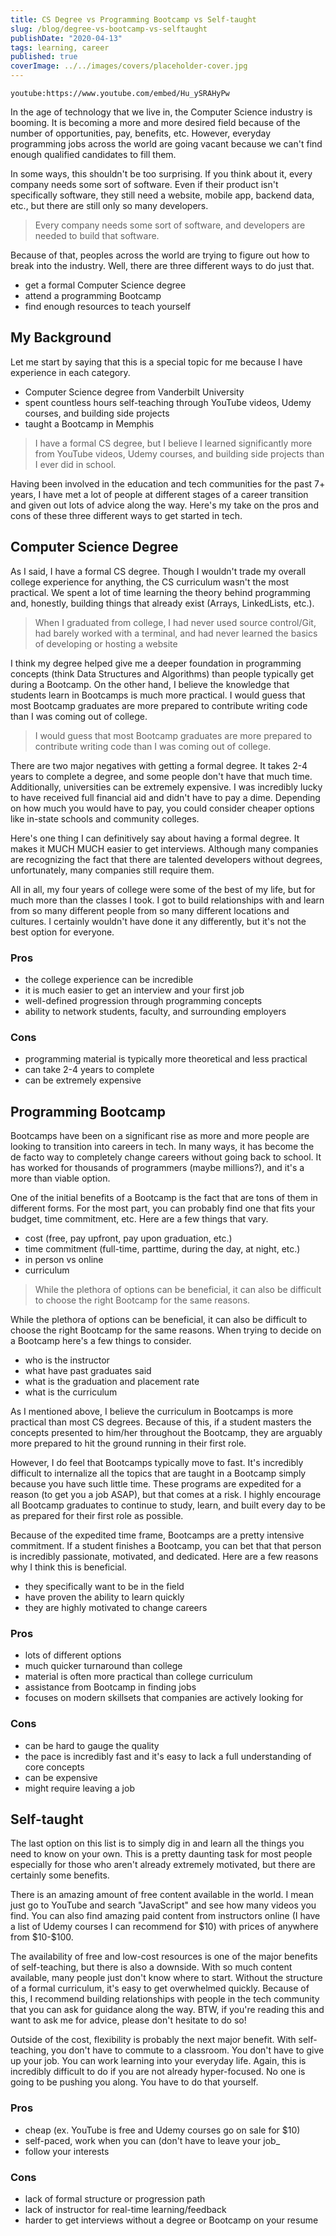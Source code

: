 ```yaml
---
title: CS Degree vs Programming Bootcamp vs Self-taught
slug: /blog/degree-vs-bootcamp-vs-selftaught
publishDate: "2020-04-13"
tags: learning, career
published: true
coverImage: ../../images/covers/placeholder-cover.jpg
---
```


`youtube:https://www.youtube.com/embed/Hu_ySRAHyPw`

In the age of technology that we live in, the Computer Science industry is booming. It is becoming a more and more desired field because of the number of opportunities, pay, benefits, etc. However, everyday programming jobs across the world are going vacant because we can't find enough qualified candidates to fill them.

In some ways, this shouldn't be too surprising. If you think about it, every company needs some sort of software. Even if their product isn't specifically software, they still need a website, mobile app, backend data, etc., but there are still only so many developers.

> Every company needs some sort of software, and developers are needed to build that software.

Because of that, peoples across the world are trying to figure out how to break into the industry. Well, there are three different ways to do just that.

- get a formal Computer Science degree
- attend a programming Bootcamp
- find enough resources to teach yourself

## My Background

Let me start by saying that this is a special topic for me because I have experience in each category.

- Computer Science degree from Vanderbilt University
- spent countless hours self-teaching through YouTube videos, Udemy courses, and building side projects
- taught a Bootcamp in Memphis

> I have a formal CS degree, but I believe I learned significantly more from YouTube videos, Udemy courses, and building side projects than I ever did in school.

Having been involved in the education and tech communities for the past 7+ years, I have met a lot of people at different stages of a career transition and given out lots of advice along the way. Here's my take on the pros and cons of these three different ways to get started in tech.

## Computer Science Degree

As I said, I have a formal CS degree. Though I wouldn't trade my overall college experience for anything, the CS curriculum wasn't the most practical. We spent a lot of time learning the theory behind programming and, honestly, building things that already exist (Arrays, LinkedLists, etc.).

> When I graduated from college, I had never used source control/Git, had barely worked with a terminal, and had never learned the basics of developing or hosting a website

I think my degree helped give me a deeper foundation in programming concepts (think Data Structures and Algorithms) than people typically get during a Bootcamp. On the other hand, I believe the knowledge that students learn in Bootcamps is much more practical. I would guess that most Bootcamp graduates are more prepared to contribute writing code than I was coming out of college.

> I would guess that most Bootcamp graduates are more prepared to contribute writing code than I was coming out of college.

There are two major negatives with getting a formal degree. It takes 2-4 years to complete a degree, and some people don't have that much time. Additionally, universities can be extremely expensive. I was incredibly lucky to have received full financial aid and didn't have to pay a dime. Depending on how much you would have to pay, you could consider cheaper options like in-state schools and community colleges.

Here's one thing I can definitively say about having a formal degree. It makes it MUCH MUCH easier to get interviews. Although many companies are recognizing the fact that there are talented developers without degrees, unfortunately, many companies still require them.

All in all, my four years of college were some of the best of my life, but for much more than the classes I took. I got to build relationships with and learn from so many different people from so many different locations and cultures. I certainly wouldn't have done it any differently, but it's not the best option for everyone.

### Pros

- the college experience can be incredible
- it is much easier to get an interview and your first job
- well-defined progression through programming concepts
- ability to network students, faculty, and surrounding employers

### Cons

- programming material is typically more theoretical and less practical
- can take 2-4 years to complete
- can be extremely expensive

## Programming Bootcamp

Bootcamps have been on a significant rise as more and more people are looking to transition into careers in tech. In many ways, it has become the de facto way to completely change careers without going back to school. It has worked for thousands of programmers (maybe millions?), and it's a more than viable option.

One of the initial benefits of a Bootcamp is the fact that are tons of them in different forms. For the most part, you can probably find one that fits your budget, time commitment, etc. Here are a few things that vary.

- cost (free, pay upfront, pay upon graduation, etc.)
- time commitment (full-time, parttime, during the day, at night, etc.)
- in person vs online
- curriculum

> While the plethora of options can be beneficial, it can also be difficult to choose the right Bootcamp for the same reasons.

While the plethora of options can be beneficial, it can also be difficult to choose the right Bootcamp for the same reasons. When trying to decide on a Bootcamp here's a few things to consider.

- who is the instructor
- what have past graduates said
- what is the graduation and placement rate
- what is the curriculum

As I mentioned above, I believe the curriculum in Bootcamps is more practical than most CS degrees. Because of this, if a student masters the concepts presented to him/her throughout the Bootcamp, they are arguably more prepared to hit the ground running in their first role.

However, I do feel that Bootcamps typically move to fast. It's incredibly difficult to internalize all the topics that are taught in a Bootcamp simply because you have such little time. These programs are expedited for a reason (to get you a job ASAP), but that comes at a risk. I highly encourage all Bootcamp graduates to continue to study, learn, and built every day to be as prepared for their first role as possible.

Because of the expedited time frame, Bootcamps are a pretty intensive commitment. If a student finishes a Bootcamp, you can bet that that person is incredibly passionate, motivated, and dedicated. Here are a few reasons why I think this is beneficial.

- they specifically want to be in the field
- have proven the ability to learn quickly
- they are highly motivated to change careers

### Pros

- lots of different options
- much quicker turnaround than college
- material is often more practical than college curriculum
- assistance from Bootcamp in finding jobs
- focuses on modern skillsets that companies are actively looking for

### Cons

- can be hard to gauge the quality
- the pace is incredibly fast and it's easy to lack a full understanding of core concepts
- can be expensive
- might require leaving a job

## Self-taught

The last option on this list is to simply dig in and learn all the things you need to know on your own. This is a pretty daunting task for most people especially for those who aren't already extremely motivated, but there are certainly some benefits.

There is an amazing amount of free content available in the world. I mean just go to YouTube and search "JavaScript" and see how many videos you find. You can also find amazing paid content from instructors online (I have a list of Udemy courses I can recommend for $10) with prices of anywhere from $10-\$100.

The availability of free and low-cost resources is one of the major benefits of self-teaching, but there is also a downside. With so much content available, many people just don't know where to start. Without the structure of a formal curriculum, it's easy to get overwhelmed quickly. Because of this, I recommend building relationships with people in the tech community that you can ask for guidance along the way. BTW, if you're reading this and want to ask me for advice, please don't hesitate to do so!

Outside of the cost, flexibility is probably the next major benefit. With self-teaching, you don't have to commute to a classroom. You don't have to give up your job. You can work learning into your everyday life. Again, this is incredibly difficult to do if you are not already hyper-focused. No one is going to be pushing you along. You have to do that yourself.

### Pros

- cheap (ex. YouTube is free and Udemy courses go on sale for \$10)
- self-paced, work when you can (don't have to leave your job\_
- follow your interests

### Cons

- lack of formal structure or progression path
- lack of instructor for real-time learning/feedback
- harder to get interviews without a degree or Bootcamp on your resume
